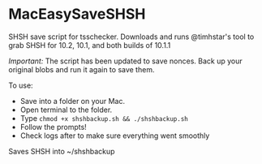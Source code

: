 # MacEasySaveSHSH

SHSH save script for tsschecker. Downloads and runs @timhstar's tool to grab SHSH for 10.2, 10.1, and both builds of 10.1.1

*Important:* The script has been updated to save nonces. Back up your original blobs and run it again to save them. 

To use: 

- Save into a folder on your Mac.
- Open terminal to the folder. 
- Type `chmod +x shshbackup.sh && ./shshbackup.sh`
- Follow the prompts!
- Check logs after to make sure everything went smoothly

Saves SHSH into ~/shshbackup
